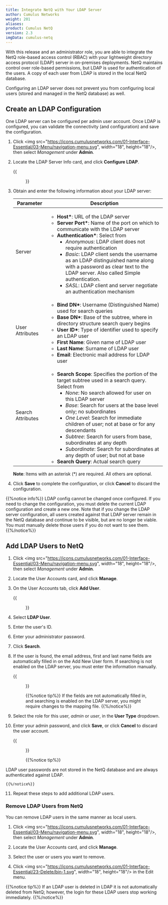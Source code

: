 ```yaml
---
title: Integrate NetQ with Your LDAP Server
author: Cumulus Networks
weight: 201
aliases:
product: Cumulus NetQ
version: 2.3
imgData: cumulus-netq
---
```

With this release and an administrator role, you are able to integrate the NetQ role-based access control (RBAC) with your lightweight directory access protocol (LDAP) server in on-premises deployments. NetQ maintains control over role-based permissions, but LDAP is used for authentication of the users. A copy of each user from LDAP is stored in the local NetQ database.

Configuring an LDAP server does not prevent you from configuring local users (stored and managed in the NetQ database) as well.

## Create an LDAP Configuration

One LDAP server can be configured per admin user account. Once LDAP is configured, you can validate the connectivity (and configuration) and save the configuration.

1. Click <img src="https://icons.cumulusnetworks.com/01-Interface-Essential/03-Menu/navigation-menu.svg", width="18", height="18"/>, then select *Management* under **Admin**.

2. Locate the LDAP Server Info card, and click **Configure LDAP**.

    {{<figure src="https://s3-us-west-2.amazonaws.com/dev.docs.cumulusnetworks.com/images/netq/netq-mgmt-ldap-config-modal-230.png" width="500">}}

3. Obtain and enter the following information about your LDAP server:

    | Parameter | Description |
    | --------- | ----------- |
    | Server    | <ul><li><strong>Host\*</strong>: URL of the LDAP server</li><li><strong>Server Port\*</strong>: Name of the port on which to communicate with the LDAP server</li><li><strong>Authentication\*</strong>: Select from <ul><li><em>Anonymous</em>: LDAP client does not require authentication</li><li><em>Basic</em>: LDAP client sends the username as an LDAP distinguished name along with a password as clear text to the LDAP server. Also called Simple authentication.</li><li><em>SASL</em>: LDAP client and server negotiate an authentication mechanism</li></ul></ul> |
    | User Attributes | <ul><li><strong>Bind DN\*</strong>: Username (Distinguished Name) used for search queries</li><li><strong>Base DN\*</strong>: Base of the subtree, where in directory structure search query begins</li><li><strong>User ID\*</strong>: Type of identifier used to specify an LDAP user</li><li><strong>First Name</strong>: Given name of LDAP user</li><li><strong>Last Name</strong>: Surname of LDAP user</li><li><strong>Email</strong>: Electronic mail address for LDAP user</li></ul> |
    | Search Attributes | <ul><li><strong>Search Scope</strong>: Specifies the portion of the target subtree used in a search query. Select from <ul><li><em>None</em>: No search allowed for user on this LDAP server</li><li><em>Base</em>: Search for users at the base level only; no subordinates</li><li><em>One Level</em>: Search for immediate children of user; not at base or for any descendants</li><li><em>Subtree</em>: Search for users from base, subordinates at any depth</li><li><em>Subordinate</em>: Search for subordinates at any depth of user; but not at base</li></ul><li><strong>Search Query</strong>: Actual search query</li></ul> |

    **Note**: Items with an asterisk (*) are required. All others are optional.

4. Click **Save** to complete the configuration, or click **Cancel** to discard the configuration.

{{%notice info%}}
LDAP config cannot be changed once configured. If you need to change the configuration, you must delete the current LDAP configuration and create a new one. Note that if you change the LDAP server configuration, all users created against that LDAP server remain in the NetQ database and continue to be visible, but are no longer be viable. You must manually delete those users if you do not want to see them.
{{%/notice%}}

## Add LDAP Users to NetQ

1. Click <img src="https://icons.cumulusnetworks.com/01-Interface-Essential/03-Menu/navigation-menu.svg", width="18", height="18"/>, then select *Management* under **Admin**.

2. Locate the User Accounts card, and click **Manage**.

3. On the User Accounts tab, click **Add User**.

    {{<figure src="https://s3-us-west-2.amazonaws.com/dev.docs.cumulusnetworks.com/images/netq/netq-mgmt-user-acct-add-new-user-modal-230.png" width="250">}}

4. Select **LDAP User**.

5. Enter the user's ID.

6. Enter your administrator password. 

7. Click **Search**.

8. If the user is found, the email address, first and last name fields are automatically filled in on the Add New User form. If searching is not enabled on the LDAP server, you must enter the information manually.

    {{<figure src="https://s3-us-west-2.amazonaws.com/dev.docs.cumulusnetworks.com/images/netq/netq-mgmt-user-acct-ldap-search-result-230.png" width="300">}}

    {{%notice tip%}}
If the fields are not automatically filled in, and searching is enabled on the LDAP server, you might require changes to the mapping file.
    {{%/notice%}}

9. Select the role for this user, *admin* or *user*, in the **User Type** dropdown.

10. Enter your admin password, and click **Save**, or click **Cancel** to discard the user account.

    {{<figure src="https://s3-us-west-2.amazonaws.com/dev.docs.cumulusnetworks.com/images/netq/netq-mgmt-user-acct-fullscr-added-user-230.png" width="700">}}

    {{%notice tip%}}

LDAP user passwords are not stored in the NetQ database and are always authenticated against LDAP.

    {{%/notice%}}

11. Repeat these steps to add additional LDAP users.

### Remove LDAP Users from NetQ

You can remove LDAP users in the same manner as local users.

1. Click <img src="https://icons.cumulusnetworks.com/01-Interface-Essential/03-Menu/navigation-menu.svg", width="18", height="18"/>, then select *Management* under **Admin**.

2. Locate the User Accounts card, and click **Manage**.

3. Select the user or users you want to remove.

4. Click <img src="https://icons.cumulusnetworks.com/01-Interface-Essential/23-Delete/bin-1.svg", width="18", height="18"/> in the Edit menu.

{{%notice tip%}}
If an LDAP user is deleted in LDAP it is not automatically deleted from NetQ; however, the login for these LDAP users stop working immediately.
{{%/notice%}}